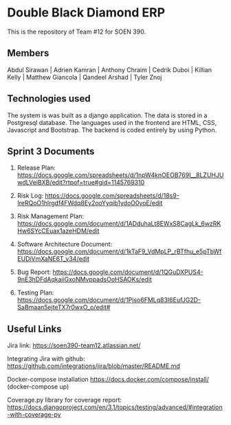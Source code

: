 # Double Black Diamond ERP
This is the repository of Team #12 for SOEN 390.
## Members
Abdul Sirawan | Adrien Kamran | Anthony Chraim | Cedrik Duboi | Killian Kelly | Matthew Giancola | Qandeel Arshad | Tyler Znoj
## Technologies used
The system is was built as a django application. The data is stored in a Postgresql database. The languages used in the frontend are HTML, CSS, Javascript and Bootstrap. The backend is coded entirely by using Python.
## Sprint 3 Documents
1. Release Plan: https://docs.google.com/spreadsheets/d/1npW4knOEOB769I__8LZUHJUwdLVeiBXB/edit?rtpof=true#gid=1145769310

2. Risk Log: https://docs.google.com/spreadsheets/d/18s9-IreRQoO1hlrgdf4FWdq8Ey2ooYyqib1ydoO0yoE/edit

3. Risk Management Plan: https://docs.google.com/document/d/1ADduhaLt8EWxS8CagLk_6wzRKHw6SYcCEuax1azeHDM/edit

4. Software Architecture Document: https://docs.google.com/document/d/1kTaF9_VdMpLP_rBTfhu_e5pTbWfEUDiVmXaNE6T_y34/edit

5. Bug Report: https://docs.google.com/document/d/1QGuDXPUS4-9nE3hDFdAqkaiiGxoNMvppadsOoHSAOKs/edit

6. Testing Plan: https://docs.google.com/document/d/1Pjso6FMLq83I6EufJG2D-SaBmaan5ejteTX7r0wxO_o/edit# 
## Useful Links

Jira link:
https://soen390-team12.atlassian.net/

Integrating Jira with github:
https://github.com/integrations/jira/blob/master/README.md

Docker-compose installation
https://docs.docker.com/compose/install/ (docker-compose up)

Coverage.py library for coverage report:
https://docs.djangoproject.com/en/3.1/topics/testing/advanced/#integration-with-coverage-py
